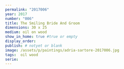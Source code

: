 ```yaml
---
permalink: "2017006"
year: 2017
number: "006"
title: The Smiling Bride And Groom
dimensions: 30 x 25
medium: oil on wood
show_in_home: true #true or empty
display_order: 
publish: # notyet or blank
image: /assets/p/paintings/adria-sartore-2017006.jpg
tags:  oil wood
serie:
---
```

